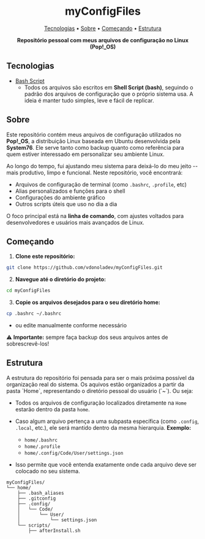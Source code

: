 <h1 align="center" style="font-weight: bold;">myConfigFiles</h1>

<p align="center">
  <a href="#tech">Tecnologias</a> • 
  <a href="#about">Sobre</a> •
  <a href="#started">Começando</a> • 
  <a href="#structure">Estrutura</a>
</p>

<p align="center">
    <b>Repositório pessoal com meus arquivos de configuração no Linux (Pop!_OS)</b>
</p>

<h2 id="tech">Tecnologias</h2>

- [Bash Script](https://devdocs.io/bash)
  - Todos os arquivos são escritos em **Shell Script (bash)**, seguindo o padrão dos arquivos de configuração que o próprio sistema usa. A ideia é manter tudo simples, leve e fácil de replicar.

<h2 id="about">Sobre</h2>

<p>Este repositório contém meus arquivos de configuração utilizados no <b>Pop!_OS</b>, a distribuição Linux baseada em Ubuntu desenvolvida pela <b>System76</b>. Ele serve tanto como backup quanto como referência para quem estiver interessado em personalizar seu ambiente Linux.</p>

<p>Ao longo do tempo, fui ajustando meu sistema para deixá-lo do meu jeito -- mais produtivo, limpo e funcional. Neste repositório, você encontrará:</p>

- Arquivos de configuração de terminal (como `.bashrc`, `.profile`, etc)
- Alias personalizados e funções para o shell
- Configurações do ambiente gráfico
- Outros scripts úteis que uso no dia a dia

<p>O foco principal está na <b>linha de comando</b>, com ajustes voltados para desenvolvedores e usuários mais avançados de Linux.</p>

<h2 id="started">Começando</h2>

1. **Clone este repositório:**

```bash
git clone https://github.com/vdonoladev/myConfigFiles.git
```

2. **Navegue até o diretório do projeto:**

```bash
cd myConfigFiles
```

3. **Copie os arquivos desejados para o seu diretório home:**

```bash
cp .bashrc ~/.bashrc
```

- ou edite manualmente conforme necessário

⚠️ **Importante:** sempre faça backup dos seus arquivos antes de sobrescrevê-los!

<h2 id="structure">Estrutura</h2>

<p>A estrutura do repositório foi pensada para ser o mais próxima possível da organização real do sistema. Os aquivos estão organizados a partir da pasta `Home`, representando o diretório pessoal do usuário (`~`). Ou seja:</p>

- Todos os arquivos de configuração localizados diretamente na `Home` estarão dentro da pasta `home`.
- Caso algum arquivo pertença a uma subpasta específica (como `.config`, `.local`, etc.), ele será mantido dentro da mesma hierarquia. <b>Exemplo:</b>

  - `home/.bashrc`
  - `home/.profile`
  - `home/.config/Code/User/settings.json`

- Isso permite que você entenda exatamente onde cada arquivo deve ser colocado no seu sistema.

```text
myConfigFiles/
└── home/
    ├── .bash_aliases
    ├── .gitconfig
    ├── .config/
    │   └── Code/
    │       └── User/
    │           └── settings.json
    └── scripts/
        ├── afterInstall.sh
```